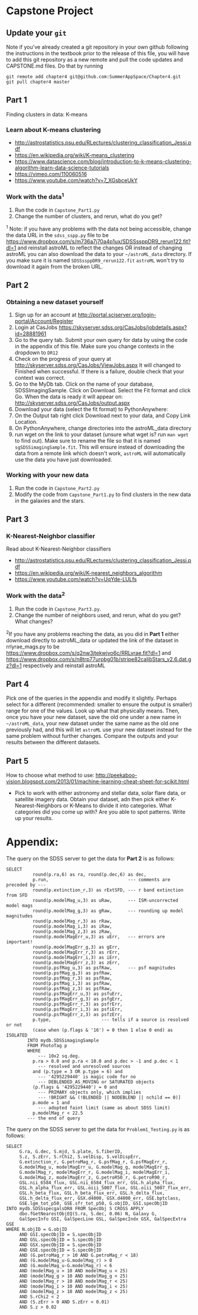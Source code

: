 # Capstone Project
## Update your `git`
Note if you've already created a git repository in your own github following the instructions in the textbook prior to the release of this file, you will have to add this git repository as a new remote and pull the code updates and CAPSTONE.md files. Do that by running
```
git remote add chapter4 git@github.com:SummerAppSpace/Chapter4.git
git pull chapter4 master
```
## Part 1
Finding clusters in data: K-means
### Learn about K-means clustering
* http://astrostatistics.psu.edu/RLectures/clustering_classification_Jessi.pdf
* https://en.wikipedia.org/wiki/K-means_clustering
* https://www.datascience.com/blog/introduction-to-k-means-clustering-algorithm-learn-data-science-tutorials
* https://vimeo.com/110060516
* https://www.youtube.com/watch?v=7_XGsbceUkY
### Work with the data<sup>1</sup>
1. Run the code in `Capstone_Part1.py`
1. Change the number of clusters, and rerun, what do you get?

<sup>1</sup> Note: if you have any problems with the data not being accessible, change the data URL in the `sdss_sspp.py` file to be https://www.dropbox.com/s/m736a7j70a4p1ux/SDSSssppDR9_rerun122.fit?dl=1 and reinstall astroML to reflect the changes OR instead of changing astroML you can also download the data to your `~/astroML_data` directory. If you make sure it is named `SDSSssppDR9_rerun122.fit` `astroML` won't try to download it again from the broken URL.

## Part 2
### Obtaining a new dataset yourself
1. Sign up for an account at http://portal.sciserver.org/login-portal/Account/Register
1. Login at CasJobs https://skyserver.sdss.org/CasJobs/jobdetails.aspx?id=28881961
1. Go to the query tab. Submit your own query for data by using the code in the appendix of this file. Make sure you change contexts in the dropdown to `DR12`
1. Check on the progress of your query at http://skyserver.sdss.org/CasJobs/ViewJobs.aspx It will changed to Finished when successful. If there is a failure, double check that your context was correct.
1. Go to the MyDb tab. Click on the name of your database, SDSSImagingSample. Click on Download. Select the Fit format and click Go. When the data is ready it will appear on: http://skyserver.sdss.org/CasJobs/output.aspx
1. Download your data (select the fit format) to PythonAnywhere: 
 1. On the Output tab right click Download next to your data, and Copy Link Location.
 1. On PythonAnywhere, change directories into the astroML_data directory
 1. run wget on the link to your dataset (unsure what wget is? run `man wget` to find out). Make sure to rename the file so that it is named `sgSDSSimagingSample.fit`. This will ensure instead of downloading the data from a remote link which doesn't work, `astroML` will automatically use the data you have just downloaded.
### Working with your new data
1. Run the code in `Capstone_Part2.py`
1. Modify the code from `Capstone_Part1.py` to find clusters in the new data in the galaxies and the stars.
## Part 3
### K-Nearest-Neighbor classifier
Read about K-Nearest-Neighbor classifiers
* http://astrostatistics.psu.edu/RLectures/clustering_classification_Jessi.pdf
* https://en.wikipedia.org/wiki/K-nearest_neighbors_algorithm
* https://www.youtube.com/watch?v=UqYde-LULfs
### Work with the data<sup>2</sup>
1. Run the code in `Capstone_Part3.py`.
1. Change the number of neighbors used, and rerun, what do you get? What changes?

<sup>2</sup>If you have any problems reaching the data, as you did in **Part 1** either download directly to astroML_data or updated the link of the dataset in rrlyrae_mags.py to be https://www.dropbox.com/s/q2nw3jtekwjvo6c/RRLyrae.fit?dl=1 and https://www.dropbox.com/s/n8trp77urpbg01b/stripe82calibStars_v2.6.dat.gz?dl=1 respectively and reinstall astroML
## Part 4
Pick one of the queries in the appendix and modify it slightly. Perhaps select for a different (recommended: smaller to ensure the output is smaller) range for one of the values. Look up what that physically means. Then, once you have your new dataset, save the old one under a new name in `~/astroML_data`, your new dataset under the same name as the old one previously had, and this will let `astroML` use your new dataset instead for the same problem without further changes. Compare the outputs and your results between the different datasets.
## Part 5
How to choose what method to use: http://peekaboo-vision.blogspot.com/2013/01/machine-learning-cheat-sheet-for-scikit.html
* Pick to work with either astronomy and stellar data, solar flare data, or satellite imagery data. Obtain your dataset, adn then pick either K-Nearest-Neighbors or K-Means to divide it into categories. What categories did you come up with? Are you able to spot patterns. Write up your results. 


# Appendix:
The query on the SDSS server to get the data for **Part 2** is as follows:
```
SELECT
          round(p.ra,6) as ra, round(p.dec,6) as dec,
          p.run,                              --- comments are preceded by ---
          round(p.extinction_r,3) as rExtSFD, --- r band extinction from SFD
          round(p.modelMag_u,3) as uRaw,      --- ISM-uncorrected model mags
          round(p.modelMag_g,3) as gRaw,      --- rounding up model magnitudes
          round(p.modelMag_r,3) as rRaw,
          round(p.modelMag_i,3) as iRaw,
          round(p.modelMag_z,3) as zRaw,
          round(p.modelMagErr_u,3) as uErr,   --- errors are important!
          round(p.modelMagErr_g,3) as gErr,
          round(p.modelMagErr_r,3) as rErr,
          round(p.modelMagErr_i,3) as iErr,
          round(p.modelMagErr_z,3) as zErr,
          round(p.psfMag_u,3) as psfRaw,      --- psf magnitudes
          round(p.psfMag_g,3) as psfRaw,
          round(p.psfMag_r,3) as psfRaw,
          round(p.psfMag_i,3) as psfRaw,
          round(p.psfMag_z,3) as psfRaw,
          round(p.psfMagErr_u,3) as psfuErr,
          round(p.psfMagErr_g,3) as psfgErr,
          round(p.psfMagErr_r,3) as psfrErr,
          round(p.psfMagErr_i,3) as psfiErr,
          round(p.psfMagErr_z,3) as psfzErr,
          p.type,                   --- tells if a source is resolved or not
          (case when (p.flags & '16') = 0 then 1 else 0 end) as ISOLATED
        INTO mydb.SDSSimagingSample
        FROM PhotoTag p
        WHERE
            --- 10x2 sq.deg.
          p.ra > 0.0 and p.ra < 10.0 and p.dec > -1 and p.dec < 1
            --- resolved and unresolved sources
          and (p.type = 3 OR p.type = 6) and
            --- '4295229440' is magic code for no
            --- DEBLENDED_AS_MOVING or SATURATED objects
          (p.flags & '4295229440') = 0 and
            --- PRIMARY objects only, which implies
            --- !BRIGHT && (!BLENDED || NODEBLEND || nchild == 0)]
          p.mode = 1 and
            --- adopted faint limit (same as about SDSS limit)
          p.modelMag_r < 22.5
        --- the end of query
```
The query on the SDSS server to get the data for `Problem1_Testing.py` is as follows:
```
SELECT                                                                                                                                                                                                                                                                          
     G.ra, G.dec, S.mjd, S.plate, S.fiberID,                                                                                                                                                                                                                                  
     S.z, S.zErr, S.rChi2, S.velDisp, S.velDispErr,                                                                                                                                                                                                                
     G.extinction_r, G.petroMag_r, G.psfMag_r, G.psfMagErr_r,                                                                                                                                                                                                                      
     G.modelMag_u, modelMagErr_u, G.modelMag_g, modelMagErr_g,                                                                                                                                                                                                                     
     G.modelMag_r, modelMagErr_r, G.modelMag_i, modelMagErr_i,                                                                                                                                                                                                                     
     G.modelMag_z, modelMagErr_z, G.petroR50_r, G.petroR90_r,                                                                                                                                                                   
     GSL.nii_6584_flux, GSL.nii_6584_flux_err, GSL.h_alpha_flux,                                                                                                                                                                                                                   
     GSL.h_alpha_flux_err, GSL.oiii_5007_flux, GSL.oiii_5007_flux_err,                                                                                                                                                                                                             
     GSL.h_beta_flux, GSL.h_beta_flux_err, GSL.h_delta_flux,                                                                                                                                                                                                                       
     GSL.h_delta_flux_err, GSX.d4000, GSX.d4000_err, GSE.bptclass,                                                                                                                                                                                                                 
     GSE.lgm_tot_p50, GSE.sfr_tot_p50, G.objID, GSI.specObjID                                                                                                                                                                                                                      
INTO mydb.SDSSspecgalsDR8 FROM SpecObj S CROSS APPLY                                                                                                                                                                                                                            
     dbo.fGetNearestObjEQ(S.ra, S.dec, 0.06) N, Galaxy G,                                                                                                                                                                                                                          
     GalSpecInfo GSI, GalSpecLine GSL, GalSpecIndx GSX, GalSpecExtra GSE                                                                                                                                                                                                           
WHERE N.objID = G.objID                                                                                                                                                                                                                                                         
     AND GSI.specObjID = S.specObjID                                                                                                                                                                                                                                               
     AND GSL.specObjID = S.specObjID                                                                                                                                                                                                                                               
     AND GSX.specObjID = S.specObjID                                                                                                                                                                                                                                               
     AND GSE.specObjID = S.specObjID                                                                                                                                                                                                   
     AND (G.petroMag_r > 10 AND G.petroMag_r < 18)                                                                                                                                                                                                                                 
     AND (G.modelMag_u-G.modelMag_r) > 0                                                                                                                                                                                                                                           
     AND (G.modelMag_u-G.modelMag_r) < 6                                                                                                                                                                                                                                           
     AND (modelMag_u > 10 AND modelMag_u < 25)                                                                                                                                                                                                                                     
     AND (modelMag_g > 10 AND modelMag_g < 25)                                                                                                                                                                                                                                     
     AND (modelMag_r > 10 AND modelMag_r < 25)                                                                                                                                                                                                                                     
     AND (modelMag_i > 10 AND modelMag_i < 25)                                                                                                                                                                                                                                     
     AND (modelMag_z > 10 AND modelMag_z < 25)                                                                                                                                                                                                                                     
     AND S.rChi2 < 2                                                                                                                                                                                                                                                               
     AND (S.zErr > 0 AND S.zErr < 0.01)                                                                                                                                                                                                                                            
     AND S.z > 0.02
```

